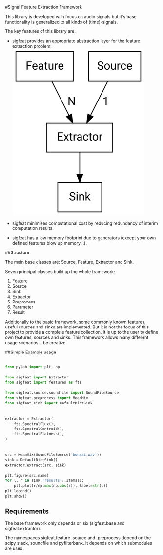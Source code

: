 #Signal Feature Extraction Framework

This library is developed with focus on audio signals but it's base functionality is
generalized to all kinds of (time)-signals.

The key features of this library are:

- sigfeat provides an appropriate abstraction layer for the feature extraction problem:
  <img src="./docs/diagram.svg">

- sigfeat minimizes computational cost by reducing redundancy
  of interim computation results.
- sigfeat has a low memory footprint due to generators (except your own defined features blow up memory...).


##Structure

The main base classes are: Source, Feature, Extractor and Sink.

Seven principal classes build up the whole framework:

1. Feature
2. Source
3. Sink
4. Extractor
5. Preprocess
6. Parameter
7. Result


Additionally to the basic framework, some commonly known features,
useful sources and sinks are implemented. But it is not the focus
of this project to provide a complete feature collection.
It is up to the user to define own features, sources
and sinks. This framework allows many different usage scenarios... be creative.


##Simple Example usage

```python

from pylab import plt, np

from sigfeat import Extractor
from sigfeat import features as fts

from sigfeat.source.soundfile import SoundFileSource
from sigfeat.preprocess import MeanMix
from sigfeat.sink import DefaultDictSink


extractor = Extractor(
    fts.SpectralFlux(),
    fts.SpectralCentroid(),
    fts.SpectralFlatness(),
)


src = MeanMix(SoundFileSource('bonsai.wav'))
sink = DefaultDictSink()
extractor.extract(src, sink)

plt.figure(src.name)
for l, r in sink['results'].items():
    plt.plot(r/np.max(np.abs(r)), label=str(l))
plt.legend()
plt.show()

```

## Requirements

The base framework only depends on six (sigfeat.base and sigfeat.extractor).

The namespaces sigfeat.feature .source and .preprocess depend on the
scipy stack, soundfile and pyfilterbank. It depends on which submodules
are used.
